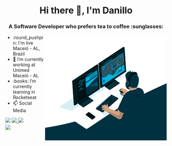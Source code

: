 <h1 align="center"> Hi there 👋, I'm Danillo</h1>
<h3 align="center"> A Software Developer who prefers tea to coffee :sunglasses:</h3>

<img src="https://github.com/gurjeetsinghvirdee/gurjeetsinghvirdee/blob/main/src/Assets/vector.gif?raw=true" align="right" width="380" height="330">  
<div align="left">
  <ul>
    <li>:round_pushpin: I'm live Maceió - AL, Brazil</li>
    <li>🔭 I’m currently working at Unimed Maceió - AL</li>
    <li>:books: I’m currently learning in Rocketseat</li>
    <li>📫 Social Media</li>
  </ul>
  <div>
    <a href="https://api.whatsapp.com/send?l=pt_pt&phone=5582991690696" target='_blank'><img src='https://img.shields.io/badge/WhatsApp-25D366?style=for-the-badge&logo=whatsapp&logoColor=white'/></a> 
  <a href="https://www.instagram.com/danillo_victtor/" target='_blank'> 
    <img src='https://img.shields.io/badge/Instagram-E4405F?style=for-the-badge&logo=instagram&logoColor=white'/>
  </a>
  <a href="https://www.linkedin.com/in/danillo-victtor" target='_blank'> 
    <img src='https://img.shields.io/badge/LinkedIn-0077B5?style=for-the-badge&logo=linkedin&logoColor=white'/>
  </a>
  </div>  
</div>

<div align="left">
<a href="https://github-readme-stats.vercel.app/api/top-langs/?username=danilovictor2004&layout=compact&theme=midnight-purple">
  <img align="center" src="https://github-readme-stats.vercel.app/api/top-langs/?username=danilovictor2004&layout=compact&theme=midnight-purple" />
</a> 
</div>








